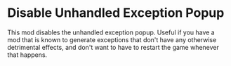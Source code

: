 ﻿Disable Unhandled Exception Popup
=================================

This mod disables the unhandled exception popup. Useful if you have a mod that
is known to generate exceptions that don't have any otherwise detrimental
effects, and don't want to have to restart the game whenever that happens.
